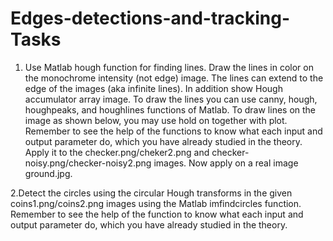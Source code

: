 # Edges-detections-and-tracking-Tasks 

1.	Use Matlab hough function for finding lines. Draw the lines in color on the monochrome intensity (not edge) image.  The lines can extend to the edge of the images 
(aka infinite lines). In addition show Hough accumulator array image. To draw the lines you can use canny, hough, houghpeaks, and houghlines functions of Matlab. 
To draw lines on the image as shown below, you may use hold on together with plot. Remember to see the help of the functions to know what each input and output parameter do, 
which you have already studied in the theory. Apply it to the checker.png/cheker2.png and checker-noisy.png/checker-noisy2.png images. Now apply on a real image ground.jpg.

2.Detect the circles using the circular Hough transforms in the given coins1.png/coins2.png images using the Matlab imfindcircles function. Remember to see the help of the 
function to know what each input and output parameter do, which you have already studied in the theory.

